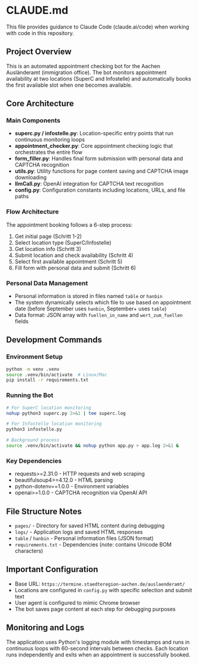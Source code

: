 # CLAUDE.md

This file provides guidance to Claude Code (claude.ai/code) when working with code in this repository.

## Project Overview

This is an automated appointment checking bot for the Aachen Ausländeramt (immigration office). The bot monitors appointment availability at two locations (SuperC and Infostelle) and automatically books the first available slot when one becomes available.

## Core Architecture

### Main Components

- **superc.py / infostelle.py**: Location-specific entry points that run continuous monitoring loops
- **appointment_checker.py**: Core appointment checking logic that orchestrates the entire flow
- **form_filler.py**: Handles final form submission with personal data and CAPTCHA recognition
- **utils.py**: Utility functions for page content saving and CAPTCHA image downloading
- **llmCall.py**: OpenAI integration for CAPTCHA text recognition
- **config.py**: Configuration constants including locations, URLs, and file paths

### Flow Architecture

The appointment booking follows a 6-step process:
1. Get initial page (Schritt 1-2)
2. Select location type (SuperC/Infostelle)
3. Get location info (Schritt 3)
4. Submit location and check availability (Schritt 4)
5. Select first available appointment (Schritt 5)
6. Fill form with personal data and submit (Schritt 6)

### Personal Data Management

- Personal information is stored in files named `table` or `hanbin`
- The system dynamically selects which file to use based on appointment date (before September uses `hanbin`, September+ uses `table`)
- Data format: JSON array with `fuellen_in_name` and `wert_zum_fuellen` fields

## Development Commands

### Environment Setup
```bash
python -m venv .venv
source .venv/bin/activate  # Linux/Mac
pip install -r requirements.txt
```

### Running the Bot
```bash
# For SuperC location monitoring
nohup python3 superc.py 2>&1 | tee superc.log

# For Infostelle location monitoring  
python3 infostelle.py

# Background process
source .venv/bin/activate && nohup python app.py > app.log 2>&1 &
```

### Key Dependencies
- requests>=2.31.0 - HTTP requests and web scraping
- beautifulsoup4>=4.12.0 - HTML parsing
- python-dotenv==1.0.0 - Environment variables
- openai>=1.0.0 - CAPTCHA recognition via OpenAI API

## File Structure Notes

- `pages/` - Directory for saved HTML content during debugging
- `logs/` - Application logs and saved HTML responses
- `table` / `hanbin` - Personal information files (JSON format)
- `requirements.txt` - Dependencies (note: contains Unicode BOM characters)

## Important Configuration

- Base URL: `https://termine.staedteregion-aachen.de/auslaenderamt/`
- Locations are configured in `config.py` with specific selection and submit text
- User agent is configured to mimic Chrome browser
- The bot saves page content at each step for debugging purposes

## Monitoring and Logs

The application uses Python's logging module with timestamps and runs in continuous loops with 60-second intervals between checks. Each location runs independently and exits when an appointment is successfully booked.